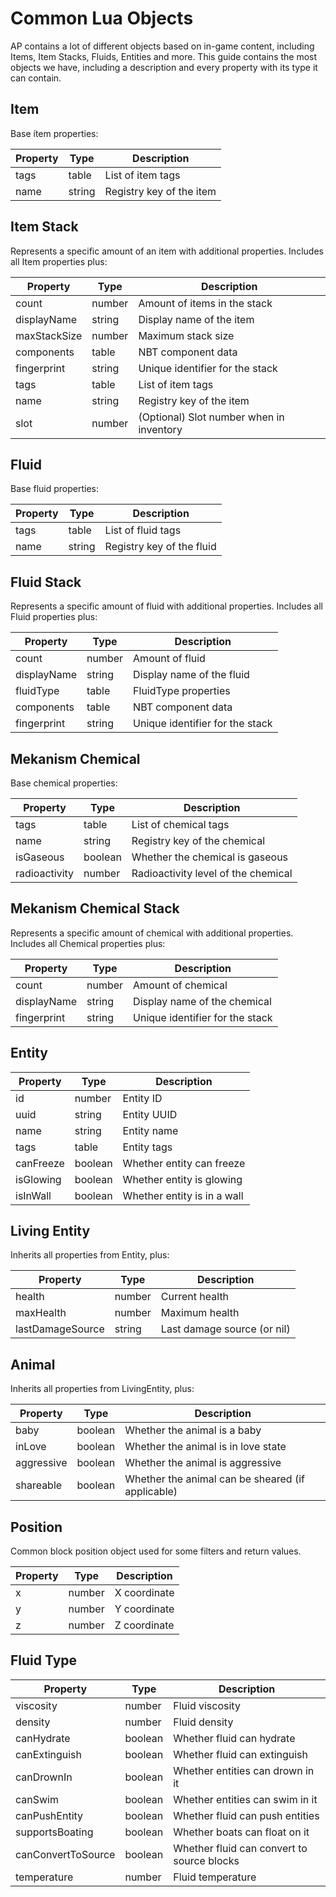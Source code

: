 # Common Lua Objects

AP contains a lot of different objects based on in-game content, including Items, Item Stacks, Fluids, Entities and more.
This guide contains the most objects we have, including a description and every property with its type it can contain.

## Item
Base ítem properties:

| Property | Type | Description |
|----------|------|-------------|
| tags | table | List of item tags |
| name | string | Registry key of the item |

## Item Stack
Represents a specific amount of an item with additional properties. Includes all Item properties plus:

| Property | Type | Description |
|----------|------|-------------|
| count | number | Amount of items in the stack |
| displayName | string | Display name of the item |
| maxStackSize | number | Maximum stack size |
| components | table | NBT component data |
| fingerprint | string | Unique identifier for the stack |
| tags | table | List of item tags |
| name | string | Registry key of the item |
| slot | number | (Optional) Slot number when in inventory |

## Fluid
Base fluid properties:

| Property | Type | Description |
|----------|------|-------------|
| tags | table | List of fluid tags |
| name | string | Registry key of the fluid |

## Fluid Stack
Represents a specific amount of fluid with additional properties. Includes all Fluid properties plus:

| Property | Type | Description |
|----------|------|-------------|
| count | number | Amount of fluid |
| displayName | string | Display name of the fluid |
| fluidType | table | FluidType properties |
| components | table | NBT component data |
| fingerprint | string | Unique identifier for the stack |

## Mekanism Chemical
Base chemical properties:

| Property | Type | Description |
|----------|------|-------------|
| tags | table | List of chemical tags |
| name | string | Registry key of the chemical |
| isGaseous | boolean | Whether the chemical is gaseous |
| radioactivity | number | Radioactivity level of the chemical |

## Mekanism Chemical Stack
Represents a specific amount of chemical with additional properties. Includes all Chemical properties plus:

| Property | Type | Description |
|----------|------|-------------|
| count | number | Amount of chemical |
| displayName | string | Display name of the chemical |
| fingerprint | string | Unique identifier for the stack |


## Entity
| Property | Type | Description |
|----------|------|-------------|
| id | number | Entity ID |
| uuid | string | Entity UUID |
| name | string | Entity name |
| tags | table | Entity tags |
| canFreeze | boolean | Whether entity can freeze |
| isGlowing | boolean | Whether entity is glowing |
| isInWall | boolean | Whether entity is in a wall |

## Living Entity
Inherits all properties from Entity, plus:

| Property | Type | Description |
|----------|------|-------------|
| health | number | Current health |
| maxHealth | number | Maximum health |
| lastDamageSource | string | Last damage source (or nil) |

## Animal
Inherits all properties from LivingEntity, plus:

| Property | Type | Description |
|----------|------|-------------|
| baby | boolean | Whether the animal is a baby |
| inLove | boolean | Whether the animal is in love state |
| aggressive | boolean | Whether the animal is aggressive |
| shareable | boolean | Whether the animal can be sheared (if applicable) |

## Position
Common block position object used for some filters and return values.

| Property | Type | Description |
|----------|------|-------------|
| x | number | X coordinate |
| y | number | Y coordinate |
| z | number | Z coordinate |

## Fluid Type
| Property | Type | Description |
|----------|------|-------------|
| viscosity | number | Fluid viscosity |
| density | number | Fluid density |
| canHydrate | boolean | Whether fluid can hydrate |
| canExtinguish | boolean | Whether fluid can extinguish |
| canDrownIn | boolean | Whether entities can drown in it |
| canSwim | boolean | Whether entities can swim in it |
| canPushEntity | boolean | Whether fluid can push entities |
| supportsBoating | boolean | Whether boats can float on it |
| canConvertToSource | boolean | Whether fluid can convert to source blocks |
| temperature | number | Fluid temperature |